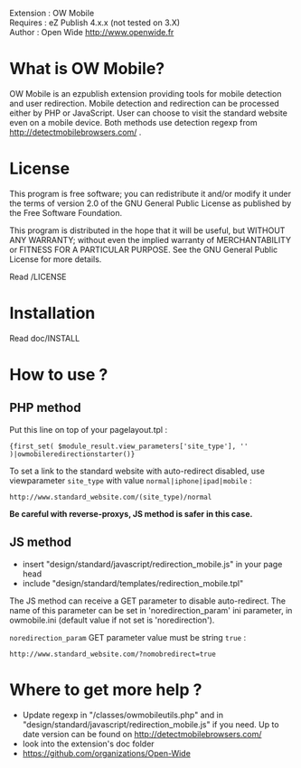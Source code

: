 Extension : OW Mobile    
Requires  : eZ Publish 4.x.x (not tested on 3.X)   
Author    : Open Wide <http://www.openwide.fr>

# What is OW Mobile?

OW Mobile is an ezpublish extension providing tools for mobile detection and user redirection.
Mobile detection and redirection can be processed either by PHP or JavaScript.
User can choose to visit the standard website even on a mobile device.
Both methods use detection regexp from http://detectmobilebrowsers.com/ .


# License

This program is free software; you can redistribute it and/or
modify it under the terms of version 2.0  of the GNU General
Public License as published by the Free Software Foundation.

This program is distributed in the hope that it will be useful,
but WITHOUT ANY WARRANTY; without even the implied warranty of
MERCHANTABILITY or FITNESS FOR A PARTICULAR PURPOSE.  See the
GNU General Public License for more details.

Read /LICENSE


# Installation

Read doc/INSTALL


# How to use ?

##  PHP method
Put this line on top of your pagelayout.tpl : 

```
{first_set( $module_result.view_parameters['site_type'], '' )|owmobileredirectionstarter()}
```

To set a link to the standard website with auto-redirect disabled, use viewparameter `site_type` with value `normal|iphone|ipad|mobile` :

```
http://www.standard_website.com/(site_type)/normal
```

**Be careful with reverse-proxys, JS method is safer in this case.**

##  JS method 

- insert "design/standard/javascript/redirection_mobile.js" in your page head
- include "design/standard/templates/redirection_mobile.tpl"

The JS method can receive a GET parameter to disable auto-redirect. The name of this parameter can be set in 'noredirection_param' ini parameter, in owmobile.ini (default value if not set is 'noredirection').

`noredirection_param` GET parameter value must be string `true` :  

```
http://www.standard_website.com/?nomobredirect=true
```

# Where to get more help ?

- Update regexp in "/classes/owmobileutils.php" and in "design/standard/javascript/redirection_mobile.js" if you need. Up to date version can be found on http://detectmobilebrowsers.com/
- look into the extension's doc folder
- https://github.com/organizations/Open-Wide
 